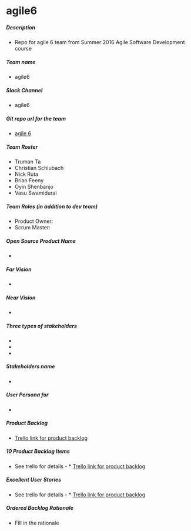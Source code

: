 # agile6
##### Description 
* Repo for agile 6 team from Summer 2016 Agile Software Development course

##### Team name 
* agile6 

##### Slack Channel
* agile6

##### Git repo url for the team
* [agile 6](https://github.com/apsvasudevan/agile6)

##### Team Roster
* Truman Ta
* Christian Schlubach
* Nick Ruta
* Brian Feeny
* Oyin Shenbanjo
* Vasu Swamidurai

##### Team Roles (in addition to dev team)
* Product Owner:
* Scrum Master: 


##### Open Source Product Name
* 

##### Far Vision
* 

##### Near Vision
* 

##### Three types of stakeholders
* 
* 
* 

##### Stakeholders name
* 

##### User Persona for 
* 

##### Product Backlog
* [Trello link for product backlog](https://trello.com/b/EE5wZaYY/product-backlog)

##### 10 Product Backlog Items
* See trello for details - * [Trello link for product backlog](https://trello.com/b/EE5wZaYY/product-backlog)

##### Excellent User Stories
* See trello for details - * [Trello link for product backlog](https://trello.com/b/EE5wZaYY/product-backlog)

##### Ordered Backlog Rationale
* Fill in the rationale



